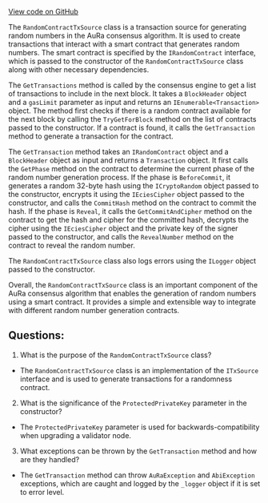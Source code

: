 [View code on GitHub](https://github.com/NethermindEth/nethermind/src/Nethermind/Nethermind.Consensus.AuRa/Transactions/RandomContractTxSource.cs)

The `RandomContractTxSource` class is a transaction source for generating random numbers in the AuRa consensus algorithm. It is used to create transactions that interact with a smart contract that generates random numbers. The smart contract is specified by the `IRandomContract` interface, which is passed to the constructor of the `RandomContractTxSource` class along with other necessary dependencies.

The `GetTransactions` method is called by the consensus engine to get a list of transactions to include in the next block. It takes a `BlockHeader` object and a `gasLimit` parameter as input and returns an `IEnumerable<Transaction>` object. The method first checks if there is a random contract available for the next block by calling the `TryGetForBlock` method on the list of contracts passed to the constructor. If a contract is found, it calls the `GetTransaction` method to generate a transaction for the contract.

The `GetTransaction` method takes an `IRandomContract` object and a `BlockHeader` object as input and returns a `Transaction` object. It first calls the `GetPhase` method on the contract to determine the current phase of the random number generation process. If the phase is `BeforeCommit`, it generates a random 32-byte hash using the `ICryptoRandom` object passed to the constructor, encrypts it using the `IEciesCipher` object passed to the constructor, and calls the `CommitHash` method on the contract to commit the hash. If the phase is `Reveal`, it calls the `GetCommitAndCipher` method on the contract to get the hash and cipher for the committed hash, decrypts the cipher using the `IEciesCipher` object and the private key of the signer passed to the constructor, and calls the `RevealNumber` method on the contract to reveal the random number.

The `RandomContractTxSource` class also logs errors using the `ILogger` object passed to the constructor.

Overall, the `RandomContractTxSource` class is an important component of the AuRa consensus algorithm that enables the generation of random numbers using a smart contract. It provides a simple and extensible way to integrate with different random number generation contracts.
## Questions: 
 1. What is the purpose of the `RandomContractTxSource` class?
- The `RandomContractTxSource` class is an implementation of the `ITxSource` interface and is used to generate transactions for a randomness contract.

2. What is the significance of the `ProtectedPrivateKey` parameter in the constructor?
- The `ProtectedPrivateKey` parameter is used for backwards-compatibility when upgrading a validator node.

3. What exceptions can be thrown by the `GetTransaction` method and how are they handled?
- The `GetTransaction` method can throw `AuRaException` and `AbiException` exceptions, which are caught and logged by the `_logger` object if it is set to error level.